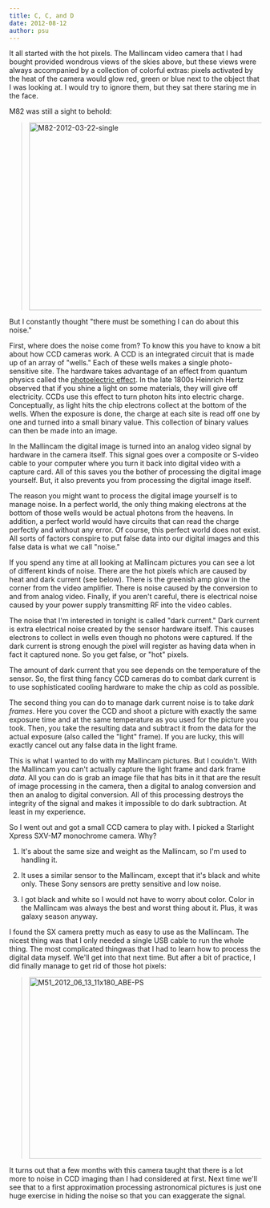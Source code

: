 ```yaml
---
title: C, C, and D
date: 2012-08-12
author: psu
---
```


It all started with the hot pixels. The Mallincam video camera that I had bought provided wondrous views of the skies above, but these views were always accompanied by a collection of colorful extras: pixels activated by the heat of the camera would glow red, green or blue next to the object that I was looking at. I would try to ignore them, but they sat there staring me in the face.

M82 was still a sight to behold:

> <a href="http://www.flickr.com/photos/79904144@N00/7009939039/" title="M82-2012-03-22-single by psu13, on Flickr"><img src="http://farm8.staticflickr.com/7061/7009939039_7a2f8bc2be.jpg" width="500" height="375" alt="M82-2012-03-22-single"></a>

But I constantly thought "there must be something I can do about this noise."

First, where does the noise come from? To know this you have to know a bit about how CCD cameras work. A CCD is an integrated circuit that is made up of an array of "wells." Each of these wells makes a single photo-sensitive site. The hardware takes advantage of an effect from quantum physics called the <a href="http://en.wikipedia.org/wiki/Photoelectric_effect">photoelectric effect</a>.  In the late 1800s Heinrich Hertz observed that if you shine a light on some materials, they will give off electricity. CCDs use this effect to turn photon hits into electric charge. Conceptually, as light hits the chip electrons collect at the bottom of the wells. When the exposure is done, the charge at each site is read off one by one and turned into a small binary value. This collection of binary values can then be made into an image.

In the Mallincam the digital image is turned into an analog video signal by hardware in the camera itself. This signal goes over a composite or S-video cable to your computer where you turn it back into digital video with a capture card. All of this saves you the bother of processing the digital image yourself. But, it also prevents you from processing the digital image itself.

The reason you might want to process the digital image yourself is to manage noise. In a perfect world, the only thing making electrons at the bottom of those wells would be actual photons from the heavens. In addition, a perfect world would have circuits that can read the charge perfectly and without any error. Of course, this perfect world does not exist. All sorts of factors conspire to put false data into our digital images and this false data is what we call "noise."

If you spend any time at all looking at Mallincam pictures you can see a lot of different kinds of noise. There are the hot pixels which are caused by heat and dark current (see below). There is the greenish amp glow in the corner from the video amplifier. There is noise caused by the conversion to and from analog video. Finally, if you aren't careful, there is electrical noise caused by your power supply transmitting RF into the video cables.

The noise that I'm interested in tonight is called "dark current." Dark current is extra electrical noise created by the sensor hardware itself. This causes electrons to collect in wells even though no photons were captured. If the dark current is strong enough the pixel will register as having data when in fact it captured none. So you get false, or "hot" pixels.

The amount of dark current that you see depends on the temperature of the sensor. So, the first thing fancy CCD cameras do to combat dark current is to use sophisticated cooling hardware to make the chip as cold as possible. 

The second thing you can do to manage dark current noise is to take <em>dark frames</em>. Here you cover the CCD and shoot a picture with exactly the same exposure time and at the same temperature as you used for the picture you took. Then, you take the resulting data and subtract it from the data for the actual exposure (also called the "light" frame). If you are lucky, this will exactly cancel out any false data in the light frame.

This is what I wanted to do with my Mallincam pictures. But I couldn't. With the Mallincam you can't actually capture the light frame and dark frame <em>data</em>. All you can do is grab an image file that has bits in it that are the result of image processing in the camera, then a digital to analog conversion and then an analog to digital conversion. All of this processing destroys the integrity of the signal and makes it impossible to do dark subtraction. At least in my experience.

So I went out and got a small CCD camera to play with. I picked a Starlight Xpress SXV-M7 monochrome camera. Why?

1. It's about the same size and weight as the Mallincam, so I'm used to handling it.

2. It uses a similar sensor to the Mallincam, except that it's black and white only. These Sony sensors are pretty sensitive and low noise.

3. I got black and white so I would not have to worry about color. Color in the Mallincam was always the best and worst thing about it. Plus, it was galaxy season anyway.

I found the SX camera pretty much as easy to use as the Mallincam. The nicest thing was that I only needed a single USB cable to run the whole thing. The most complicated thingwas that I had to learn how to process the digital data myself. We'll get into that next time. But after a bit of practice, I did finally manage to get rid of those hot pixels:

> <a href="http://www.flickr.com/photos/79904144@N00/7371546650/" title="M51_2012_06_13_11x180_ABE-PS by psu13, on Flickr"><img src="http://farm9.staticflickr.com/8008/7371546650_38ae8a2771.jpg" width="500" height="363" alt="M51_2012_06_13_11x180_ABE-PS"></a>

It turns out that a few months with this camera taught that there is a lot more to noise in CCD imaging than I had considered at first. Next time we'll see that to a first approximation processing astronomical pictures is just one huge exercise in hiding the noise so that you can exaggerate the signal.
